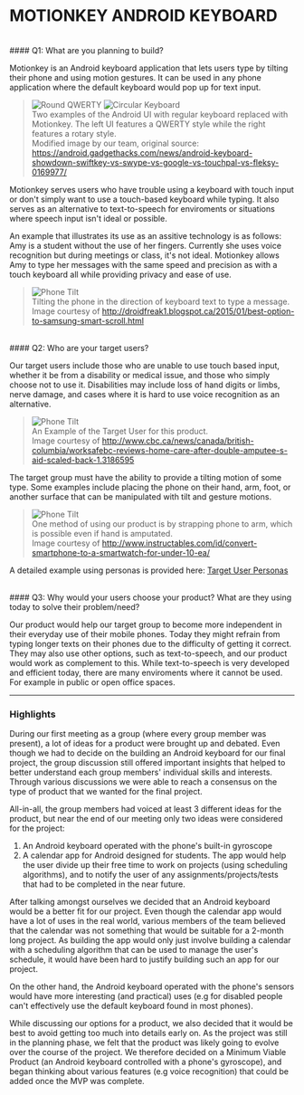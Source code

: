 # MOTIONKEY ANDROID KEYBOARD
<br />
#### Q1: What are you planning to build?

Motionkey is an Android keyboard application that lets users type by tilting their phone and using motion gestures. It can be used in any phone application where the default keyboard would pop up for text input.

>![Round QWERTY](./artifacts/deliverable_1/images/mockup2.jpg  "Keyboard UI") ![Circular Keyboard](./artifacts/deliverable_1/images/mockup.png  "Keyboard UI")<br />
>Two examples of the Android UI with regular keyboard replaced with Motionkey. The left UI features a QWERTY style while the right features a rotary style.<br />
Modified image by our team, original source:
https://android.gadgethacks.com/news/android-keyboard-showdown-swiftkey-vs-swype-vs-google-vs-touchpal-vs-fleksy-0169977/ 

Motionkey serves users who have trouble using a keyboard with touch input or don't simply want to use a touch-based keyboard while typing. It also serves as an alternative to text-to-speech for enviroments or situations where speech input isn't ideal or possible.

An example that illustrates its use as an assitive technology is as follows: Amy is a student without the use of her fingers. Currently she uses voice recognition but during meetings or class, it's not ideal. Motionkey allows Amy to type her messages with the same speed and precision as with a touch keyboard all while providing privacy and ease of use.

>![Phone Tilt](./artifacts/deliverable_1/images/phone_tilt_animation.gif  "Phone Tilt")<br />
>Tilting the phone in the direction of keyboard text to type a message.<br />
>Image courtesy of http://droidfreak1.blogspot.ca/2015/01/best-option-to-samsung-smart-scroll.html

<br />
#### Q2: Who are your target users?

Our target users include those who are unable to use touch based input, whether it be from a disability or medical issue, and those who simply choose not to use it. Disabilities may include loss of hand digits or limbs, nerve damage, and cases where it is hard to use voice recognition as an alternative.

>![Phone Tilt](./artifacts/deliverable_1/images/target_user.jpg  "Amputee")<br />
>An Example of the Target User for this product.<br />
>Image courtesy of http://www.cbc.ca/news/canada/british-columbia/worksafebc-reviews-home-care-after-double-amputee-s-aid-scaled-back-1.3186595

The target group must have the ability to provide a tilting motion of some type. Some examples include placing the phone on their hand, arm, foot, or another surface that can be manipulated with tilt and gesture motions.

>![Phone Tilt](./artifacts/deliverable_1/images/wriststrap.jpg  "Wrist Strap")<br />
>One method of using our product is by strapping phone to arm, which is possible even if hand is amputated.<br />
>Image courtesy of http://www.instructables.com/id/convert-smartphone-to-a-smartwatch-for-under-10-ea/

A detailed example using personas is provided here:
[Target User Personas](./artifacts/deliverable_1/target_user_personas.md)

<br />
#### Q3: Why would your users choose your product? What are they using today to solve their problem/need?

Our product would help our target group to become more independent in their everyday use of their mobile phones. Today they might refrain from typing longer texts on their phones due to the difficulty of getting it correct.
They may also use other options, such as text-to-speech, and our product would work as complement to this. While text-to-speech is very developed and efficient today, there are many enviroments where it cannot be used. For example in public or open office spaces.

----

### Highlights

During our first meeting as a group (where every group member was present), a lot of ideas for a product were brought up and debated.  Even though we had to decide on the building an Android keyboard for our final project, the group discussion still offered important insights that helped to better understand each group members' individual skills and interests.
Through various discussions we were able to reach a consensus on the type of product that we wanted for the final project. 

All-in-all, the group members had voiced at least 3 different ideas for the product, but near the end of our meeting only two ideas were considered for the project:

1. An Android keyboard operated with the phone's built-in gyroscope
2. A calendar app for Android designed for students. The app would help the user divide up their free time to work on projects (using scheduling algorithms), and to notify the user of any assignments/projects/tests that had to be completed in the near future.

After talking amongst ourselves we decided that an Android keyboard would be a better fit for our project. Even though the calendar app would have a lot of uses in the real world, various members of the team believed that the calendar was not something that would be suitable for a 2-month long project. As building the app would only just involve building a calendar with a scheduling algorithm that can be used to manage the user's schedule, it would have been hard to justify building such an app for our project.

On the other hand, the Android keyboard operated with the phone's sensors would have more interesting (and practical) uses (e.g for disabled people can't effectively use the default keyboard found in most phones).

While discussing our options for a product, we also decided that it would be best to avoid getting too much into details early on.  As the project was still in the planning phase, we felt that the product was likely going to evolve over the course of the project. 
We therefore decided on a Minimum Viable Product (an Android keyboard controlled with a phone's gyroscope), and began thinking about various features (e.g voice recognition) that could be added once the MVP was complete.
